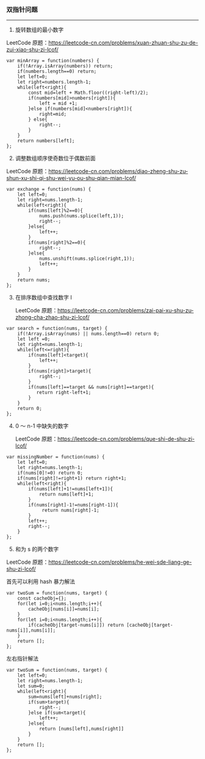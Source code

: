 ### 双指针问题

---

1. 旋转数组的最小数字

LeetCode 原题：https://leetcode-cn.com/problems/xuan-zhuan-shu-zu-de-zui-xiao-shu-zi-lcof/

```
var minArray = function(numbers) {
    if(!Array.isArray(numbers)) return;
    if(numbers.length==0) return;
    let left=0;
    let right=numbers.length-1;
    while(left<right){
        const mid=left + Math.floor((right-left)/2);
        if(numbers[mid]>numbers[right]){
            left = mid +1;
        }else if(numbers[mid]<numbers[right]){
            right=mid;
        } else{
            right--;
        }
    }
    return numbers[left];
};
```

2. 调整数组顺序使奇数位于偶数前面

LeetCode 原题：https://leetcode-cn.com/problems/diao-zheng-shu-zu-shun-xu-shi-qi-shu-wei-yu-ou-shu-qian-mian-lcof/

```
var exchange = function(nums) {
    let left=0;
    let right=nums.length-1;
    while(left<right){
        if(nums[left]%2==0){
            nums.push(nums.splice(left,1));
            right--;
        }else{
            left++;
        }
        if(nums[right]%2==0){
            right--;
        }else{
            nums.unshift(nums.splice(right,1));
            left++;
        }
    }
    return nums;
};
```

3. 在排序数组中查找数字 I

   LeetCode 原题：https://leetcode-cn.com/problems/zai-pai-xu-shu-zu-zhong-cha-zhao-shu-zi-lcof/

```
var search = function(nums, target) {
    if(!Array.isArray(nums) || nums.length==0) return 0;
    let left =0;
    let right=nums.length-1;
    while(left<=right){
        if(nums[left]<target){
            left++;
        }
        if(nums[right]>target){
            right--;
        }
        if(nums[left]==target && nums[right]==target){
           return right-left+1;
        }
    }
    return 0;
};
```

4. 0 ～ n-1 中缺失的数字

   LeetCode 原题：https://leetcode-cn.com/problems/que-shi-de-shu-zi-lcof/

```
var missingNumber = function(nums) {
    let left=0;
    let right=nums.length-1;
    if(nums[0]!=0) return 0;
    if(nums[right]!=right+1) return right+1;
    while(left<right){
        if(nums[left]+1!=nums[left+1]){
            return nums[left]+1;
        }
        if(nums[right]-1!=nums[right-1]){
             return nums[right]-1;
        }
        left++;
        right--;
    }
};
```

5. 和为 s 的两个数字

LeetCode 原题：https://leetcode-cn.com/problems/he-wei-sde-liang-ge-shu-zi-lcof/

首先可以利用 hash 暴力解法

```
var twoSum = function(nums, target) {
    const cacheObj={};
    for(let i=0;i<nums.length;i++){
        cacheObj[nums[i]]=nums[i];
    }
    for(let i=0;i<nums.length;i++){
        if(cacheObj[target-nums[i]]) return [cacheObj[target-nums[i]],nums[i]];
    }
    return [];
};
```

左右指针解法

```
var twoSum = function(nums, target) {
    let left=0;
    let right=nums.length-1;
    let sum=0;
    while(left<right){
        sum=nums[left]+nums[right];
        if(sum>target){
            right--;
        }else if(sum<target){
            left++;
        }else{
            return [nums[left],nums[right]]
        }
    }
    return [];
};
```
